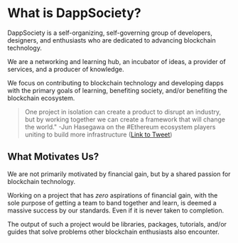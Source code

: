 # What is DappSociety?

DappSociety is a self-organizing, self-governing group of developers, designers, and enthusiasts who are dedicated to advancing blockchain technology.

We are a networking and learning hub, an incubator of ideas, a provider of services, and a producer of knowledge.

We focus on contributing to blockchain technology and developing dapps with the primary goals of learning, benefiting society, and/or benefiting the blockchain ecosystem.

>One project in isolation can create a product to disrupt an industry, but by working together we can create a framework that will change the world." -Jun Hasegawa on the #Ethereum ecosystem players uniting to build more infrastructure ([Link to Tweet](https://twitter.com/ETHNews_/status/964261808780533760))

## What Motivates Us?

We are not primarily motivated by financial gain, but by a shared passion for blockchain technology.

Working on a project that has *zero* aspirations of financial gain, with the sole purpose of getting a team to band together and learn, is deemed a massive success by our standards. Even if it is never taken to completion.

The output of such a project would be libraries, packages, tutorials, and/or guides that solve problems other blockchain enthusiasts also encounter.
